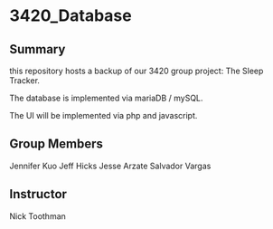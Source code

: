 # 3420_Database

## Summary

this repository hosts a backup of our 3420 group project: The Sleep Tracker.

The database is implemented via mariaDB / mySQL. 

The UI will be implemented via php and javascript.


## Group Members

Jennifer Kuo
Jeff Hicks
Jesse Arzate
Salvador Vargas


## Instructor

Nick Toothman
